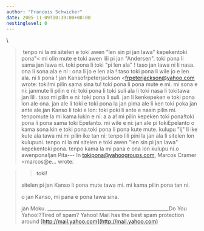```yaml
---
author: "Francois Schwicker"
date: 2005-11-09T10:39:00+00:00
nestinglevel: 0
---
```

\
> tenpo ni la mi sitelen e toki awen "len sin pi jan lawa" kepekentoki pona"< mi olin mute e toki awen lili pi jan "Andersen". toki pona li sama jan lawa ni. toki pona li toki "pi len ala" ! taso jan lawa ni li nasa. ona li sona ala e ni : ona li jo e len ala ! taso toki pona li wile jo e len ala. ni li pona ! jan Kansofrpeterjackson <[frpeterjackson@yahoo.com](mailto://frpeterjackson@yahoo.com)\
> wrote:
toki!mi pilin sama sina tu! toki pona li pona mute e mi. mi sona e ni: janmute li pilin e ni: toki pona li toki suli ala li toki nasa li tokitawa jan lili. taso mi pilin e ni: toki pona li suli. jan li kenkepeken e toki pona lon ale ona. jan ale li toki e toki pona la jan pima ale li ken toki poka jan ante ale.jan Kanso li toki e lon: toki poki li ante e nasin pilin mi. tenpomute la mi kama lukin e ni: a a a! mi pilin kepeken toki pona!toki pona li pona sama toki Epelanto. mi wile e ni: jan ale pi tokiEpelanto o kama sona kin e toki pona.toki pona li pona kute mute. kulupu "ij" li ike kute ala tawa mi.mi pilin ike tan ni: tenpo lili pini la jan ala li sitelen lon kulupuni. tenpo ni la mi sitelen e toki awen "len sin pi jan lawa" kepekentoki pona. tenpo kama la mi pana e ona lon kulupu ni.o awenpona!jan Pita---
 In [tokipona@yahoogroups.com](mailto://tokipona@yahoogroups.com), Marcos Cramer <marcos@e...
> wrote:

>> toki!
> 
> sitelen pi jan Kanso li pona mute tawa mi. mi kama pilin pona tan ni.
> 
> o jan Kanso, mi pana e pona tawa sina.
> 
> jan Moku.
>\_\_\_\_\_\_\_\_\_\_\_\_\_\_\_\_\_\_\_\_\_\_\_\_\_\_\_\_\_\_\_\_\_\_\_\_\_\_\_\_\_\_\_\_\_\_\_\_\_\_Do You Yahoo!?Tired of spam? Yahoo! Mail has the best spam protection around [http://mail.yahoo.com](http://mail.yahoo.com)